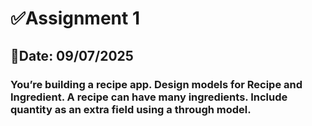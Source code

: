 #  ✅Assignment 1

## 📅Date: 09/07/2025

### You’re building a recipe app. Design models for Recipe and Ingredient. A recipe can have many ingredients. Include quantity as an extra field using a through model.
